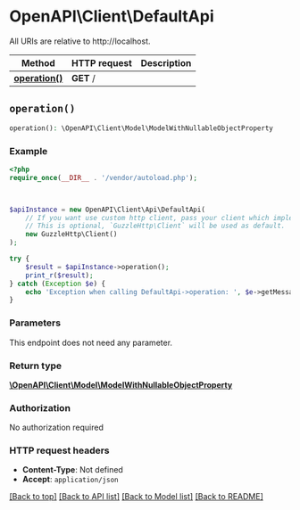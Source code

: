 # OpenAPI\Client\DefaultApi

All URIs are relative to http://localhost.

Method | HTTP request | Description
------------- | ------------- | -------------
[**operation()**](DefaultApi.md#operation) | **GET** / | 


## `operation()`

```php
operation(): \OpenAPI\Client\Model\ModelWithNullableObjectProperty
```



### Example

```php
<?php
require_once(__DIR__ . '/vendor/autoload.php');



$apiInstance = new OpenAPI\Client\Api\DefaultApi(
    // If you want use custom http client, pass your client which implements `GuzzleHttp\ClientInterface`.
    // This is optional, `GuzzleHttp\Client` will be used as default.
    new GuzzleHttp\Client()
);

try {
    $result = $apiInstance->operation();
    print_r($result);
} catch (Exception $e) {
    echo 'Exception when calling DefaultApi->operation: ', $e->getMessage(), PHP_EOL;
}
```

### Parameters

This endpoint does not need any parameter.

### Return type

[**\OpenAPI\Client\Model\ModelWithNullableObjectProperty**](../Model/ModelWithNullableObjectProperty.md)

### Authorization

No authorization required

### HTTP request headers

- **Content-Type**: Not defined
- **Accept**: `application/json`

[[Back to top]](#) [[Back to API list]](../../README.md#endpoints)
[[Back to Model list]](../../README.md#models)
[[Back to README]](../../README.md)
